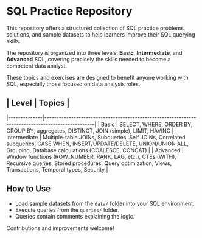 # SQL Practice Repository

This repository offers a structured collection of SQL practice problems, solutions, and sample datasets to help learners improve their SQL querying skills.  

The repository is organized into three levels: **Basic**, **Intermediate**, and **Advanced** SQL, covering precisely the skills needed to become a competent data analyst.  

These topics and exercises are designed to benefit anyone working with SQL, especially those focused on data analysis roles.  

## | Level        | Topics                                                                                           |
|--------------|--------------------------------------------------------------------------------------------------|
| Basic        | SELECT, WHERE, ORDER BY, GROUP BY, aggregates, DISTINCT, JOIN (simple), LIMIT, HAVING            |
| Intermediate | Multiple-table JOINs, Subqueries, Self JOINs, Correlated subqueries, CASE WHEN, INSERT/UPDATE/DELETE, UNION/UNION ALL, Grouping, Database calculations (COALESCE, CONCAT)   |
| Advanced     | Window functions (ROW_NUMBER, RANK, LAG, etc.), CTEs (WITH), Recursive queries, Stored procedures, Query optimization, Views, Transactions, Temporal types, Security         |



## How to Use

- Load sample datasets from the `data/` folder into your SQL environment.
- Execute queries from the `queries/` folder.
- Queries contain comments explaining the logic.

Contributions and improvements welcome!
